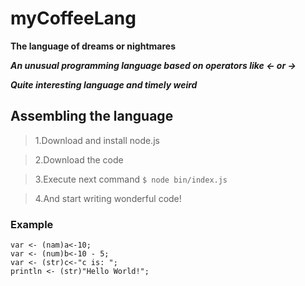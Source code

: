 # myCoffeeLang
**The language of dreams or nightmares**

***An unusual programming language based on operators like <strong><-</strong> or <strong>-></strong>***

***Quite interesting language and timely weird***
  
## Assembling the language
>1.Download and install node.js

>2.Download the code
  
>3.Execute next command
`$ node bin/index.js`

>4.And start writing wonderful code!

### Example

```
var <- (nam)a<-10;
var <- (num)b<-10 - 5;
var <- (str)c<-"c is: ";
println <- (str)"Hello World!";
```
